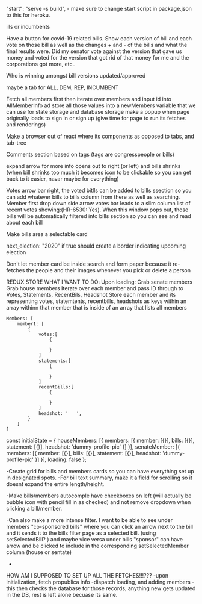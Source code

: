 "start": "serve -s build",      - make sure to change start script in package.json to this for heroku.




ills or incumbents

Have a button for covid-19 related bills. Show each version of bill and each vote on those bill as well as the changes + and - of the bills and what the final results were. Did my senator vote against the version that gave us money and voted for the version that got rid of that money for me and the corporations got more, etc..

Who is winning amongst bill versions updated/approved

maybe a tab for ALL, DEM, REP, INCUMBENT

Fetch all members first then iterate over members and input id into AllMemberInfo ad store all those values into a newMembers variable that we can use for state storage and database storage
make a popup when page originally loads to sign in or sign up (give time for page to run its fetches and renderings)

Make a browser out of react where its components as opposed to tabs, and tab-tree

Comments section based on tags (tags are congresspeople or bills)

expand arrow for more info opens out to right (or left) and bills shrinks (when bill shrinks too much it becomes icon to be clickable so you can get back to it easier, navar maybe for everything)

Votes arrow bar right, the voted bitlls can be added to bills ssection so you can add whatever bills to bills column from there as well as searching.
Member first drop down side arrow votes bar leads to a slim column list of recent votes showing:(HR-6530: Yes). When this window pops out, those bills will be automatically filtered into bills section so you can see and read about each bill

Make bills area a selectable card

next_election: "2020" if true should create a border indicating upcoming election

Don't let member card be inside search and form paper because it re-fetches the people and their images whenever you pick or delete a person

REDUX STORE WHAT I WANT TO DO:
Upon loading:
    Grab senate members
    Grab house members
    Iterate over each member and pass ID through to Votes, Statements, RecentBils, Headshot
    Store each member and its representing votes, statemtents, recentbills, headshots as keys within an array withinn that member that is inside of an array that lists all members

    Members: [
        member1: [
            {
                votes:[
                    {

                    }
                ]
                statements:[
                    {

                    }
                ]
                recentBills:[
                    {

                    }
                ]
                headshot: '   ',
            }
        ]
    ]
const initialState = {
    houseMembers: [{
        members: [{
            member: [{}],
            bills: [{}],
            statement: [{}],
            headshot: 'dummy-profile-pic'
        }]
    }],
    senateMember: [{
        members: [{
            member: [{}],
            bills: [{}],
            statement: [{}],
            headshot: 'dummy-profile-pic'
        }]
    }],
    loading: false 
};


-Create grid for bills and members cards so you can have everything set up in designated spots. 
-For bill text summary, make it a field for scrolling so it doesnt expand the entire length/height.

-Make bills/members autocomple have checkboxes on left (will actually be bubble icon with pencil fill in as checked) and not remove dropdown when clicking a bill/member. 

-Can also make a more intense filter. I want to be able to see under members "co-sponsored bills" where you can click an arrow next to the bill and it sends it to the 
  bills filter page as a selected bill. (using setSelectedBill? ) and maybe vice versa under bills "sponsor" can have arrow and be clicked to include in the corresponding setSelectedMember column (house or sentate)

-



HOW AM I SUPPOSED TO SET UP ALL THE FETCHES!!!???
    -upon initialization, fetch propublica info
        -dispatch loading, and adding members
            -this then checks the database for those records, anything new gets updated in the DB, rest is left alone becuase its same. 
            
